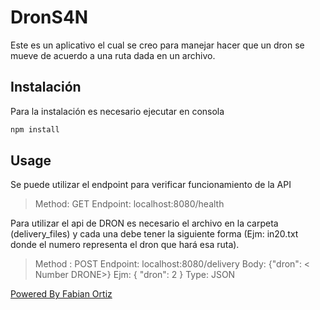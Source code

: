# DronS4N

Este es un aplicativo el cual se creo para manejar hacer que un dron se mueve de acuerdo a una ruta dada en un archivo.

## Instalación

Para la instalación es necesario ejecutar en consola

```javascript
npm install
```

## Usage

Se puede utilizar el endpoint para verificar funcionamiento de la API

> Method: GET
> Endpoint: localhost:8080/health

Para utilizar el api de DRON es necesario el archivo en la carpeta (delivery_files) y cada una debe tener la siguiente forma (Ejm: in20.txt donde el numero representa el dron que hará esa ruta).

> Method : POST
> Endpoint: localhost:8080/delivery
> Body: {"dron": < Number DRONE>} 		Ejm: { "dron": 2 }
> Type: JSON

[Powered By Fabian Ortiz](https://github.com/Fobia1518)